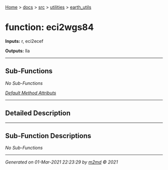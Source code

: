 [Home](../../../index.md) > [docs](../../../docs_index.md) > [src](../../src_index.md) > [utilities](../utilities_index.md) > [earth_utils](earth_utils_index.md)  


# function: eci2wgs84



**Inputs:** r,  eci2ecef

**Outputs:** lla

 ***

## Sub-Functions

*No Sub-Functions*

[*Default Method Attributs*](https://www.mathworks.com/help/matlab/matlab_oop/method-attributes.html)

 ***

## Detailed Description



 ***

## Sub-Function Descriptions

*No Sub-Functions*


***

*Generated on 01-Mar-2021 22:23:29 by [m2md](https://github.com/crgnam-research/m2md) © 2021*